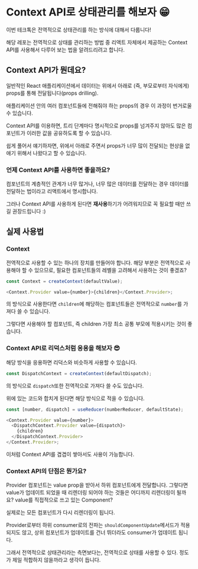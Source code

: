 # Context API로 상태관리를 해보자 😁

이번 테크톡은 전역적으로 상태관리를 하는 방식에 대해서 다룹니다!

해당 레포는 전역적으로 상태를 관리하는 방법 중 리액트 자체에서 제공하는 Context API를 사용해서 다루어 보는 법을 알려드리려고 합니다.

## Context API가 뭔데요?

일반적인 React 애플리케이션에서 데이터는 위에서 아래로 (즉, 부모로부터 자식에게) props를 통해 전달됩니다(props drilling).

애플리케이션 안의 여러 컴포넌트들에 전해줘야 하는 props의 경우 이 과정이 번거로울 수 있습니다.

Context API를 이용하면, 트리 단계마다 명시적으로 props를 넘겨주지 않아도 많은 컴포넌트가 이러한 값을 공유하도록 할 수 있습니다.

쉽게 풀어서 얘기하자면, 위에서 아래로 주면서 props가 너무 많이 전달되는 현상을 없애기 위해서 나왔다고 할 수 있습니다.

### 언제 Context API를 사용하면 좋을까요?

컴포넌트의 계층적인 관계가 너무 많거나, 너무 많은 데이터를 전달하는 경우 데이터를 전달하는 법이라고 리액트에서 명시합니다.

그러나 Context API를 사용하게 된다면 **재사용**하기가 어려워지므로 꼭 필요할 때만 쓰길 권장드립니다 :)

## 실제 사용법

### Context

전역적으로 사용할 수 있는 하나의 장치를 만들어야 합니다. 해당 부분은 전역적으로 사용해야 할 수 있으므로, 필요한 컴포넌트들의 레벨을 고려해서 사용하는 것이 좋겠죠?

```javascript
const Context = createContext(defaultValue);

<Context.Provider value={number}>{children}</Context.Provider>;
```

의 방식으로 사용한다면 `children`에 해당하는 컴포넌트들은 전역적으로 `number`를 가져다 쓸 수 있습니다.

그렇다면 사용해야 할 컴포넌트, 즉 children 가장 최소 공통 부모에 적용시키는 것이 좋습니다.

### Context API로 리덕스처럼 응용을 해보자 😎

해당 방식을 응용하면 리덕스와 비슷하게 사용할 수 있습니다.

```javascript
const DispatchContext = createContext(defaultDispatch);
```

의 방식으로 `dispatch`또한 전역적으로 가져다 쓸 수도 있습니다.

위에 있는 코드와 합치게 된다면 해당 방식으로 적을 수 있습니다.

```javascript
const [number, dispatch] = useReducer(numberReducer, defaultState);

<Context.Provider value={number}>
  <DispatchContext.Provider value={dispatch}>
    {children}
  </DispatchContext.Provider>
</Context.Provider>;
```

이처럼 Context API를 겹겹이 쌓아서도 사용이 가능합니다.

### Context API의 단점은 뭔가요?

Provider 컴포넌트는 value prop을 받아서 하위 컴포넌트에게 전달합니다. 그렇다면 value가 업데이트 되었을 때 리렌더링 되어야 하는 것들은 어디까지 리렌더링이 될까요? value를 직접적으로 쓰고 있는 Component?

실제로는 모든 컴포넌트가 다시 리렌더링이 됩니다.

Provider로부터 하위 consumer로의 전파는 `shouldComponentUpdate`메서드가 적용되지도 않고, 상위 컴포넌트가 업데이트를 건너 뛰더라도 consumer가 업데이트 됩니다.

그래서 전역적으로 상태관리라는 측면보다는, 전역적으로 상태를 사용할 수 있다. 정도가 제일 적합하지 않을까라고 생각이 듭니다.
